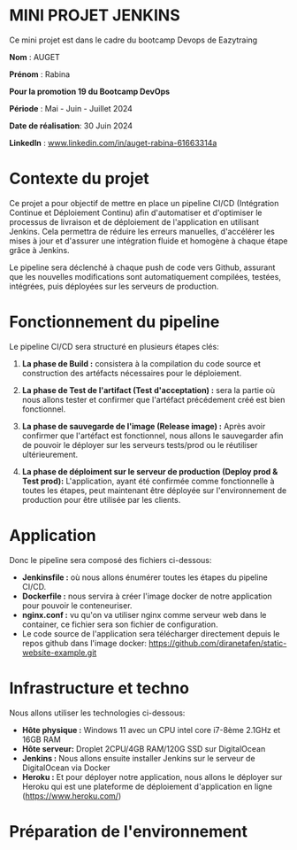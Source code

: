 # MINI PROJET JENKINS

Ce mini projet est dans le cadre du bootcamp Devops de Eazytraing

**Nom** : AUGET

**Prénom** : Rabina

**Pour la promotion 19 du Bootcamp DevOps**

**Période** : Mai - Juin - Juillet 2024

**Date de réalisation**: 30 Juin 2024

**LinkedIn** : www.linkedin.com/in/auget-rabina-61663314a

# Contexte du projet

Ce projet a pour objectif de mettre en place un pipeline CI/CD (Intégration Continue et Déploiement Continu) afin d'automatiser et d'optimiser le processus de livraison et de déploiement de l'application en utilisant Jenkins. Cela permettra de réduire les erreurs manuelles, d'accélérer les mises à jour et d'assurer une intégration fluide et homogène à chaque étape grâce à Jenkins.

Le pipeline sera déclenché à chaque push de code vers Github, assurant que les nouvelles modifications sont automatiquement compilées, testées, intégrées, puis déployées sur les serveurs de production.

# Fonctionnement du pipeline

Le pipeline CI/CD sera structuré en plusieurs étapes clés:

1. **La phase de Build :** consistera à la compilation du code source et construction des artéfacts nécessaires pour le déploiement.

2. **La phase de Test de l'artifact (Test d'acceptation) :** sera la partie où nous allons tester et confirmer que l'artéfact précédement créé est bien fonctionnel.

3. **La phase de sauvegarde de l'image (Release image) :** Après avoir confirmer que l'artéfact est fonctionnel, nous allons le sauvegarder afin de pouvoir le déployer sur les serveurs tests/prod ou le réutiliser ultérieurement.

6. **La phase de déploiment sur le serveur de production (Deploy prod & Test prod):** L'application, ayant été confirmée comme fonctionnelle à toutes les étapes, peut maintenant être déployée sur l'environnement de production pour être utilisée par les clients.

# Application

Donc le pipeline sera composé des fichiers ci-dessous:

+ **Jenkinsfile :** où nous allons énumérer toutes les étapes du pipeline CI/CD.
+ **Dockerfile :** nous servira à créer l'image docker de notre application pour pouvoir le conteneuriser.
+ **nginx.conf :** vu qu'on va utiliser nginx comme serveur web dans le container, ce fichier sera son fichier de configuration.
+ Le code source de l'application sera télécharger directement depuis le repos github dans l'image docker: https://github.com/diranetafen/static-website-example.git

# Infrastructure et techno

Nous allons utiliser les technologies ci-dessous:

+ **Hôte physique :** Windows 11 avec un CPU intel core i7-8ème 2.1GHz et 16GB RAM
+ **Hôte serveur:** Droplet 2CPU/4GB RAM/120G SSD sur DigitalOcean
+ **Jenkins :** Nous allons ensuite installer Jenkins sur le serveur de DigitalOcean via Docker
+ **Heroku :** Et pour déployer notre application, nous allons le déployer sur Heroku qui est une plateforme de déploiement d'application en ligne (https://www.heroku.com/)

# Préparation de l'environnement



